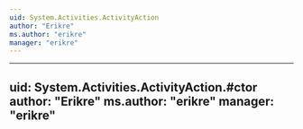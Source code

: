 ```yaml
---
uid: System.Activities.ActivityAction
author: "Erikre"
ms.author: "erikre"
manager: "erikre"
---
```


---
uid: System.Activities.ActivityAction.#ctor
author: "Erikre"
ms.author: "erikre"
manager: "erikre"
---
